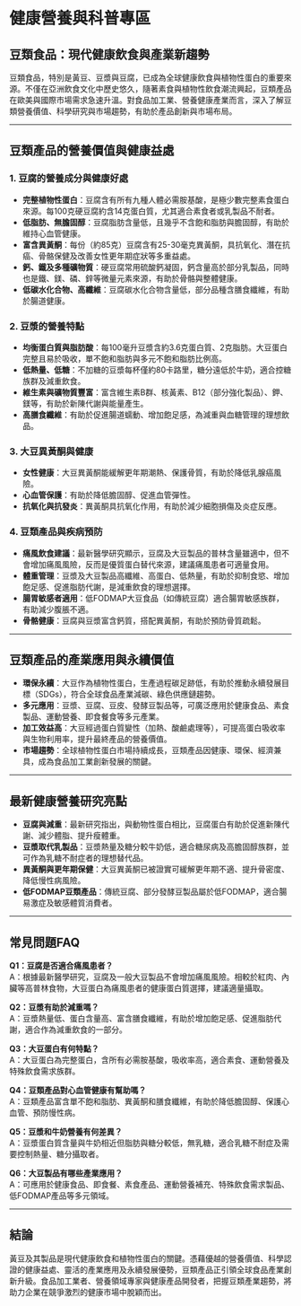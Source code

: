 # 健康營養與科普專區

## 豆類食品：現代健康飲食與產業新趨勢

豆類食品，特別是黃豆、豆漿與豆腐，已成為全球健康飲食與植物性蛋白的重要來源。不僅在亞洲飲食文化中歷史悠久，隨著素食與植物性飲食潮流興起，豆類產品在歐美與國際市場需求急速升溫。對食品加工業、營養健康產業而言，深入了解豆類營養價值、科學研究與市場趨勢，有助於產品創新與市場布局。

---

## 豆類產品的營養價值與健康益處

### 1. 豆腐的營養成分與健康好處

- **完整植物性蛋白**：豆腐含有所有九種人體必需胺基酸，是極少數完整素食蛋白來源。每100克硬豆腐約含14克蛋白質，尤其適合素食者或乳製品不耐者。
- **低脂肪、無膽固醇**：豆腐脂肪含量低，且幾乎不含飽和脂肪與膽固醇，有助於維持心血管健康。
- **富含異黃酮**：每份（約85克）豆腐含有25-30毫克異黃酮，具抗氧化、潛在抗癌、骨骼保健及改善女性更年期症狀等多重益處。
- **鈣、鐵及多種礦物質**：硬豆腐常用硫酸鈣凝固，鈣含量高於部分乳製品，同時也是鐵、鎂、磷、鋅等微量元素來源，有助於骨骼與整體健康。
- **低碳水化合物、高纖維**：豆腐碳水化合物含量低，部分品種含膳食纖維，有助於腸道健康。

### 2. 豆漿的營養特點

- **均衡蛋白質與脂肪酸**：每100毫升豆漿含約3.6克蛋白質、2克脂肪。大豆蛋白完整且易於吸收，單不飽和脂肪與多元不飽和脂肪比例高。
- **低熱量、低糖**：不加糖的豆漿每杯僅約80卡路里，糖分遠低於牛奶，適合控糖族群及減重飲食。
- **維生素與礦物質豐富**：富含維生素B群、核黃素、B12（部分強化製品）、鉀、鎂等，有助於新陳代謝與能量產生。
- **高膳食纖維**：有助於促進腸道蠕動、增加飽足感，為減重與血糖管理的理想飲品。

### 3. 大豆異黃酮與健康

- **女性健康**：大豆異黃酮能緩解更年期潮熱、保護骨質，有助於降低乳腺癌風險。
- **心血管保護**：有助於降低膽固醇、促進血管彈性。
- **抗氧化與抗發炎**：異黃酮具抗氧化作用，有助於減少細胞損傷及炎症反應。

### 4. 豆類產品與疾病預防

- **痛風飲食建議**：最新醫學研究顯示，豆腐及大豆製品的普林含量雖適中，但不會增加痛風風險，反而是優質蛋白替代來源，建議痛風患者可適量食用。
- **體重管理**：豆漿及大豆製品高纖維、高蛋白、低熱量，有助於抑制食慾、增加飽足感、促進脂肪代謝，是減重飲食的理想選擇。
- **腸胃敏感者適用**：低FODMAP大豆食品（如傳統豆腐）適合腸胃敏感族群，有助減少腹脹不適。
- **骨骼健康**：豆腐與豆漿富含鈣質，搭配異黃酮，有助於預防骨質疏鬆。

---

## 豆類產品的產業應用與永續價值

- **環保永續**：大豆作為植物性蛋白，生產過程碳足跡低，有助於推動永續發展目標（SDGs），符合全球食品產業減碳、綠色供應鏈趨勢。
- **多元應用**：豆漿、豆腐、豆皮、發酵豆製品等，可廣泛應用於健康食品、素食製品、運動營養、即食餐食等多元產業。
- **加工效益高**：大豆經過蛋白質變性（加熱、酸鹼處理等），可提高蛋白吸收率與生物利用率，提升最終產品的營養價值。
- **市場趨勢**：全球植物性蛋白市場持續成長，豆類產品因健康、環保、經濟兼具，成為食品加工業創新發展的關鍵。

---

## 最新健康營養研究亮點

- **豆腐與減重**：最新研究指出，與動物性蛋白相比，豆腐蛋白有助於促進新陳代謝、減少體脂、提升瘦體重。
- **豆漿取代乳製品**：豆漿熱量及糖分較牛奶低，適合糖尿病及高膽固醇族群，並可作為乳糖不耐症者的理想替代品。
- **異黃酮與更年期保健**：大豆異黃酮已被證實可緩解更年期不適、提升骨密度、降低慢性病風險。
- **低FODMAP豆類產品**：傳統豆腐、部分發酵豆製品屬於低FODMAP，適合腸易激症及敏感體質消費者。

---

## 常見問題FAQ

**Q1：豆腐是否適合痛風患者？**  
A：根據最新醫學研究，豆腐及一般大豆製品不會增加痛風風險。相較於紅肉、內臟等高普林食物，大豆蛋白為痛風患者的健康蛋白質選擇，建議適量攝取。

**Q2：豆漿有助於減重嗎？**  
A：豆漿熱量低、蛋白含量高、富含膳食纖維，有助於增加飽足感、促進脂肪代謝，適合作為減重飲食的一部分。

**Q3：大豆蛋白有何特點？**  
A：大豆蛋白為完整蛋白，含所有必需胺基酸，吸收率高，適合素食、運動營養及特殊飲食需求族群。

**Q4：豆類產品對心血管健康有幫助嗎？**  
A：豆類產品富含單不飽和脂肪、異黃酮和膳食纖維，有助於降低膽固醇、保護心血管、預防慢性病。

**Q5：豆漿和牛奶營養有何差異？**  
A：豆漿蛋白質含量與牛奶相近但脂肪與糖分較低，無乳糖，適合乳糖不耐症及需要控制熱量、糖分攝取者。

**Q6：大豆製品有哪些產業應用？**  
A：可應用於健康食品、即食餐、素食產品、運動營養補充、特殊飲食需求製品、低FODMAP產品等多元領域。

---

## 結論

黃豆及其製品是現代健康飲食和植物性蛋白的關鍵。憑藉優越的營養價值、科學認證的健康益處、靈活的產業應用及永續發展優勢，豆類產品正引領全球食品產業創新升級。食品加工業者、營養領域專家與健康產品開發者，把握豆類產業趨勢，將助力企業在競爭激烈的健康市場中脫穎而出。
